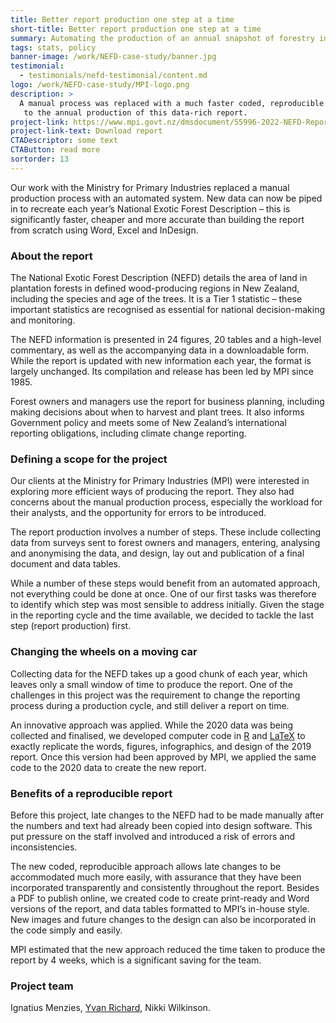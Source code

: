 ```yaml
---
title: Better report production one step at a time
short-title: Better report production one step at a time
summary: Automating the production of an annual snapshot of forestry in New Zealand
tags: stats, policy
banner-image: /work/NEFD-case-study/banner.jpg
testimonial:
  - testimonials/nefd-testimonial/content.md
logo: /work/NEFD-case-study/MPI-logo.png
description: >
  A manual process was replaced with a much faster coded, reproducible approach
   to the annual production of this data-rich report.
project-link: https://www.mpi.govt.nz/dmsdocument/55996-2022-NEFD-Report
project-link-text: Download report
CTADescriptor: some text
CTAButton: read more
sortorder: 13
---
```


Our work with the Ministry for Primary Industries replaced a manual production
process with an automated system. New data can now be piped in to recreate each
year’s National Exotic Forest Description – this is significantly faster,
cheaper and more accurate than building the report from scratch using Word,
Excel and InDesign.

<!--more-->

### About the report

The National Exotic Forest Description (NEFD) details the area of land in
plantation forests in defined wood-producing regions in New Zealand, including
the species and age of the trees. It is a Tier 1 statistic – these important
statistics are recognised as essential for national decision-making and
monitoring.

The NEFD information is presented in 24 figures, 20 tables and a high-level
commentary, as well as the accompanying data in a downloadable form. While the
report is updated with new information each year, the format is largely
unchanged. Its compilation and release has been led by MPI since 1985.

Forest owners and managers use the report for business planning, including
making decisions about when to harvest and plant trees. It also informs
Government policy and meets some of New Zealand’s international reporting
obligations, including climate change reporting.

### Defining a scope for the project

Our clients at the Ministry for Primary Industries (MPI) were interested in
exploring more efficient ways of producing the report. They also had concerns
about the manual production process, especially the workload for their analysts,
and the opportunity for errors to be introduced.

The report production involves a number of steps. These include collecting data
from surveys sent to forest owners and managers, entering, analysing and
anonymising the data, and design, lay out and publication of a final document
and data tables.

While a number of these steps would benefit from an automated approach, not
everything could be done at once. One of our first tasks was therefore to
identify which step was most sensible to address initially. Given the stage
in the reporting cycle and the time available, we decided to tackle the last
step (report production) first.

### Changing the wheels on a moving car

Collecting data for the NEFD takes up a good chunk of each year, which leaves
only a small window of time to produce the report. One of the challenges in
this project was the requirement to change the reporting process during a
production cycle, and still deliver a report on time.

An innovative approach was applied. While the 2020 data was being collected and
finalised, we developed computer code in [R](https://www.r-project.org/) and
[LaTeX](https://www.latex-project.org/) to exactly replicate the words,
figures, infographics, and design of the 2019 report. Once this version had
been approved by MPI, we applied the same code to the 2020 data to create the
new report.

### Benefits of a reproducible report

Before this project, late changes to the NEFD had to be made manually after the
numbers and text had already been copied into design software. This put
pressure on the staff involved and introduced a risk of errors and inconsistencies.

The new coded, reproducible approach allows late changes to be accommodated much
more easily, with assurance that they have been incorporated transparently and
consistently throughout the report.
Besides a PDF to publish online, we created code to create print-ready and Word
versions of the report, and data tables formatted to MPI’s in-house style. New
images and future changes to the design can also be incorporated in the code
simply and easily.

MPI estimated that the new approach reduced the time taken to produce
the report by 4 weeks, which is a significant saving for the team.

### Project team

Ignatius Menzies,
[Yvan Richard](/people/richard-yvan.html),
Nikki Wilkinson.
